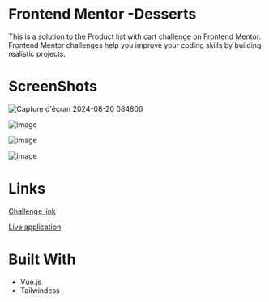 # Frontend Mentor -Desserts
 
This is a solution to the Product list with cart challenge on Frontend Mentor. Frontend Mentor challenges help you improve your coding skills by building realistic projects.

# ScreenShots

![Capture d'écran 2024-08-20 084806](https://github.com/user-attachments/assets/2a399609-77a9-499a-b3cf-270255cf6daa)

![image](https://github.com/user-attachments/assets/4fb53598-2ae3-4186-b454-2cf10186be36)

![image](https://github.com/user-attachments/assets/6e9dc84c-5c00-414e-8426-93c49b4edee2)

![image](https://github.com/user-attachments/assets/191fc931-cdfe-4889-95d7-f04c9d30b5f9)

# Links

[ Challenge link ](https://www.frontendmentor.io/challenges/product-list-with-cart-5MmqLVAp_d)


[ Live application ](https://zaki-desserts-challenge.netlify.app)

# Built With

* Vue.js
* Tailwindcss
  

